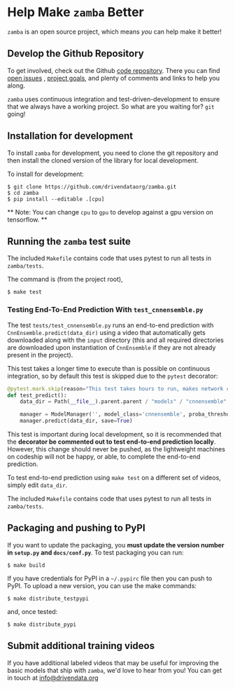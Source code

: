 # Help Make `zamba` Better

`zamba` is an open source project, which means _you_ can help make it better!

## Develop the Github Repository
To get involved, check out the Github [code repository](https://github.com/drivendataorg/zamba).
There you can find [open issues](https://github.com/drivendataorg/zamba/issues)
, [project goals](https://github.com/drivendataorg/zamba/projects), and plenty
of comments and links to help you along.

`zamba` uses continuous integration and test-driven-development to ensure
that we always have a working project. So what are you
waiting for? `git` going!

## Installation for development

To install `zamba` for development, you need to clone the git repository and then install the cloned version of the library for local development.

To install for development:
```console
$ git clone https://github.com/drivendataorg/zamba.git
$ cd zamba
$ pip install --editable .[cpu]
```
** Note: You can change `cpu` to `gpu` to develop against a gpu version on tensorflow. **

## Running the `zamba` test suite

The included `Makefile` contains code that uses pytest to run all tests in `zamba/tests`.

The command is (from the project root),

```console
$ make test
```

### Testing End-To-End Prediction With `test_cnnensemble.py`
The test `tests/test_cnnensemble.py` runs an end-to-end prediction with `CnnEnsemble.predict(data_dir)` using a video that automatically gets downloaded along with the `input` directory (this and all required directories are downloaded upon instantiation of `CnnEnsemble` if they are not already present in the project).

This test takes a longer time to execute than is possible on continuous integration, so by default this test is skipped due to the `pytest` decorator:

```python
@pytest.mark.skip(reason="This test takes hours to run, makes network calls, and is really for local dev only.")
def test_predict():
    data_dir = Path(__file__).parent.parent / "models" / "cnnensemble" / "input" / "raw_test"

    manager = ModelManager('', model_class='cnnensemble', proba_threshold=0.5)
    manager.predict(data_dir, save=True)
```

This test is important during local development, so it is recommended that the **decorator be commented out to test end-to-end prediction locally**. However, this change should never be pushed, as the lightweight machines on codeship will not be happy, or able, to complete the end-to-end prediction.

To test end-to-end prediction using `make test` on a different set of videos, simply edit `data_dir`.

The included `Makefile` contains code that uses pytest to run all tests in `zamba/tests`.


## Packaging and pushing to PyPI

If you want to update the packaging, you **must update the version number in `setup.py` and `docs/conf.py`**. To test packaging you can run:

```console
$ make build
```

If you have credentials for PyPI in a `~/.pypirc` file then you can push to PyPI. To upload a new version, you can use the make commands:

```console
$ make distribute_testpypi
```

and, once tested:

```console
$ make distribute_pypi
```

## Submit additional training videos

If you have additional labeled videos that may be useful for improving the basic models that ship with `zamba`, we'd love to hear from you! You can get in touch at [info@drivendata.org](mailto:info@drivendata.org)

